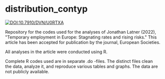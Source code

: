 # distribution_contyp

[![DOI:10.7910/DVN/U0RTXA](http://img.shields.io/badge/DOI-10.7910/DVN/ZBLXPR.425840-B31B1B.svg)](https://doi.org/10.7910/DVN/ZBLXPR)

Repository for the codes used for the analyses of Jonathan Latner (2022), "Temporary employment in Europe: Stagnating rates and rising risks."  This article has been accepted for publication by the journal, European Societies.

All analyses in the article were conducted using R. 

Complete R codes used are in separate .do -files.  The distinct files clean the data, analyze it, and reproduce various tables and graphs.  The data are not publicly available.  

